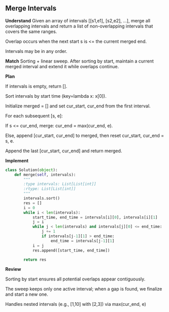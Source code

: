 ## Merge Intervals
**Understand**
Given an array of intervals [[s1,e1], [s2,e2], ...], merge all overlapping intervals and return a list of non-overlapping intervals that covers the same ranges.

Overlap occurs when the next start s is <= the current merged end.

Intervals may be in any order.

**Match**
Sorting + linear sweep. After sorting by start, maintain a current merged interval and extend it while overlaps continue.

**Plan**

If intervals is empty, return [].

Sort intervals by start time (key=lambda x: x[0]).

Initialize merged = [] and set cur_start, cur_end from the first interval.

For each subsequent [s, e]:

If s <= cur_end, merge: cur_end = max(cur_end, e).

Else, append [cur_start, cur_end] to merged, then reset cur_start, cur_end = s, e.

Append the last [cur_start, cur_end] and return merged.

**Implement**
```py
class Solution(object):
    def merge(self, intervals):
        """
        :type intervals: List[List[int]]
        :rtype: List[List[int]]
        """
        intervals.sort()
        res = [] 
        i = 0
        while i < len(intervals):
            start_time, end_time = intervals[i][0], intervals[i][1]
            j = i
            while j < len(intervals) and intervals[j][0] <= end_time:
                j += 1
                if intervals[j-1][1] > end_time:
                    end_time = intervals[j-1][1]
            i = j
            res.append([start_time, end_time])

        return res
```
**Review**

Sorting by start ensures all potential overlaps appear contiguously.

The sweep keeps only one active interval; when a gap is found, we finalize and start a new one.

Handles nested intervals (e.g., [1,10] with [2,3]) via max(cur_end, e)
